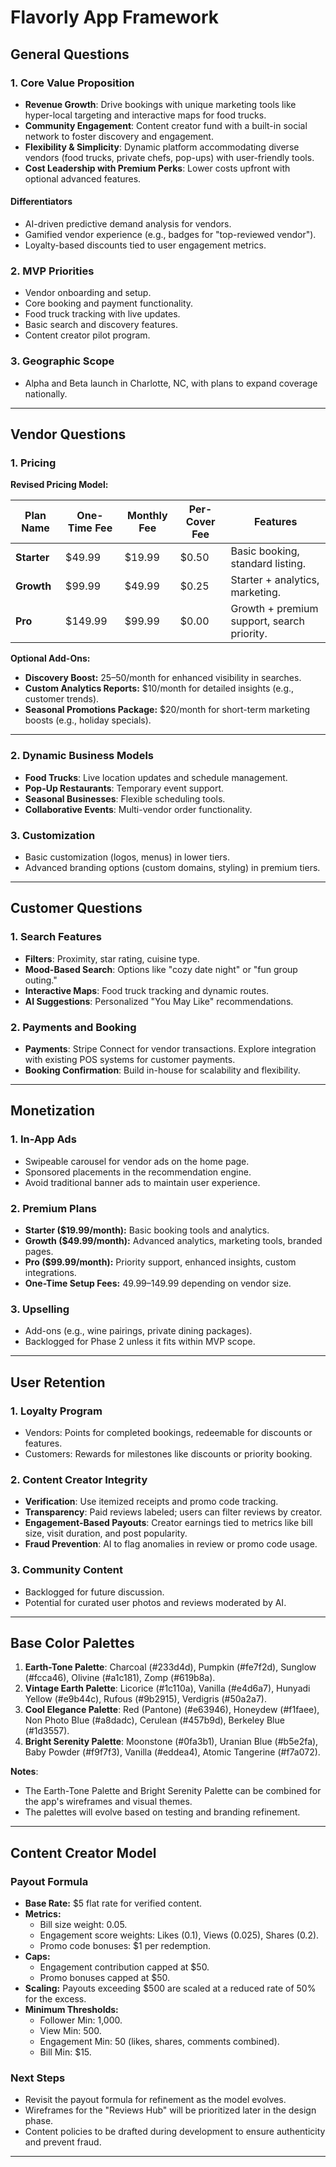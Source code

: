 
# Flavorly App Framework

## General Questions

### 1. Core Value Proposition

- **Revenue Growth**: Drive bookings with unique marketing tools like hyper-local targeting and interactive maps for food trucks.
- **Community Engagement**: Content creator fund with a built-in social network to foster discovery and engagement.
- **Flexibility & Simplicity**: Dynamic platform accommodating diverse vendors (food trucks, private chefs, pop-ups) with user-friendly tools.
- **Cost Leadership with Premium Perks**: Lower costs upfront with optional advanced features.

#### Differentiators

- AI-driven predictive demand analysis for vendors.
- Gamified vendor experience (e.g., badges for "top-reviewed vendor").
- Loyalty-based discounts tied to user engagement metrics.

### 2. MVP Priorities

- Vendor onboarding and setup.
- Core booking and payment functionality.
- Food truck tracking with live updates.
- Basic search and discovery features.
- Content creator pilot program.

### 3. Geographic Scope

- Alpha and Beta launch in Charlotte, NC, with plans to expand coverage nationally.

---

## Vendor Questions

### 1. Pricing

**Revised Pricing Model:**

| **Plan Name**   | **One-Time Fee** | **Monthly Fee** | **Per-Cover Fee** | **Features**                       |
|------------------|------------------|-----------------|-------------------|------------------------------------|
| **Starter**      | $49.99           | $19.99          | $0.50             | Basic booking, standard listing.  |
| **Growth**       | $99.99           | $49.99          | $0.25             | Starter + analytics, marketing.   |
| **Pro**          | $149.99          | $99.99          | $0.00             | Growth + premium support, search priority. |

**Optional Add-Ons:**

- **Discovery Boost:** $25–$50/month for enhanced visibility in searches.
- **Custom Analytics Reports:** $10/month for detailed insights (e.g., customer trends).
- **Seasonal Promotions Package:** $20/month for short-term marketing boosts (e.g., holiday specials).

---

### 2. Dynamic Business Models

- **Food Trucks**: Live location updates and schedule management.
- **Pop-Up Restaurants**: Temporary event support.
- **Seasonal Businesses**: Flexible scheduling tools.
- **Collaborative Events**: Multi-vendor order functionality.

### 3. Customization

- Basic customization (logos, menus) in lower tiers.
- Advanced branding options (custom domains, styling) in premium tiers.

---

## Customer Questions

### 1. Search Features

- **Filters**: Proximity, star rating, cuisine type.
- **Mood-Based Search**: Options like "cozy date night" or "fun group outing."
- **Interactive Maps**: Food truck tracking and dynamic routes.
- **AI Suggestions**: Personalized "You May Like" recommendations.

### 2. Payments and Booking

- **Payments**: Stripe Connect for vendor transactions. Explore integration with existing POS systems for customer payments.
- **Booking Confirmation**: Build in-house for scalability and flexibility.

---

## Monetization

### 1. In-App Ads

- Swipeable carousel for vendor ads on the home page.
- Sponsored placements in the recommendation engine.
- Avoid traditional banner ads to maintain user experience.

### 2. Premium Plans

- **Starter ($19.99/month):** Basic booking tools and analytics.
- **Growth ($49.99/month):** Advanced analytics, marketing tools, branded pages.
- **Pro ($99.99/month):** Priority support, enhanced insights, custom integrations.
- **One-Time Setup Fees:** $49.99–$149.99 depending on vendor size.

### 3. Upselling

- Add-ons (e.g., wine pairings, private dining packages).
- Backlogged for Phase 2 unless it fits within MVP scope.

---

## User Retention

### 1. Loyalty Program

- Vendors: Points for completed bookings, redeemable for discounts or features.
- Customers: Rewards for milestones like discounts or priority booking.

### 2. Content Creator Integrity

- **Verification**: Use itemized receipts and promo code tracking.
- **Transparency**: Paid reviews labeled; users can filter reviews by creator.
- **Engagement-Based Payouts**: Creator earnings tied to metrics like bill size, visit duration, and post popularity.
- **Fraud Prevention**: AI to flag anomalies in review or promo code usage.

### 3. Community Content

- Backlogged for future discussion.
- Potential for curated user photos and reviews moderated by AI.

---

## Base Color Palettes

1. **Earth-Tone Palette**: Charcoal (#233d4d), Pumpkin (#fe7f2d), Sunglow (#fcca46), Olivine (#a1c181), Zomp (#619b8a).
2. **Vintage Earth Palette**: Licorice (#1c110a), Vanilla (#e4d6a7), Hunyadi Yellow (#e9b44c), Rufous (#9b2915), Verdigris (#50a2a7).
3. **Cool Elegance Palette**: Red (Pantone) (#e63946), Honeydew (#f1faee), Non Photo Blue (#a8dadc), Cerulean (#457b9d), Berkeley Blue (#1d3557).
4. **Bright Serenity Palette**: Moonstone (#0fa3b1), Uranian Blue (#b5e2fa), Baby Powder (#f9f7f3), Vanilla (#eddea4), Atomic Tangerine (#f7a072).

**Notes**:

- The Earth-Tone Palette and Bright Serenity Palette can be combined for the app's wireframes and visual themes.
- The palettes will evolve based on testing and branding refinement.

---

## Content Creator Model

### Payout Formula

- **Base Rate:** $5 flat rate for verified content.
- **Metrics:**
  - Bill size weight: 0.05.
  - Engagement score weights: Likes (0.1), Views (0.025), Shares (0.2).
  - Promo code bonuses: $1 per redemption.
- **Caps:**
  - Engagement contribution capped at $50.
  - Promo bonuses capped at $50.
- **Scaling:** Payouts exceeding $500 are scaled at a reduced rate of 50% for the excess.
- **Minimum Thresholds:**
  - Follower Min: 1,000.
  - View Min: 500.
  - Engagement Min: 50 (likes, shares, comments combined).
  - Bill Min: $15.

### Next Steps

- Revisit the payout formula for refinement as the model evolves.
- Wireframes for the "Reviews Hub" will be prioritized later in the design phase.
- Content policies to be drafted during development to ensure authenticity and prevent fraud.

---
